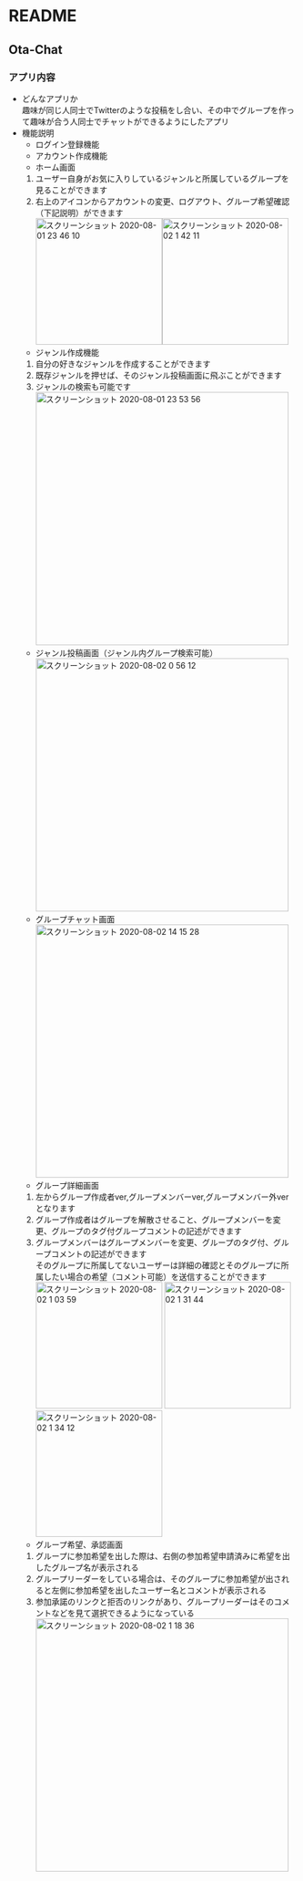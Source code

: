 # README
## Ota-Chat
### アプリ内容
- どんなアプリか<br>
趣味が同じ人同士でTwitterのような投稿をし合い、その中でグループを作って趣味が合う人同士でチャットができるようにしたアプリ
- 機能説明<br>
  - ログイン登録機能<br>
  - アカウント作成機能<br>
  - ホーム画面<br>
   1. ユーザー自身がお気に入りしているジャンルと所属しているグループを見ることができます<br>
   1. 右上のアイコンからアカウントの変更、ログアウト、グループ希望確認（下記説明）ができます<br>
    <img width="222" alt="スクリーンショット 2020-08-01 23 46 10" src="https://user-images.githubusercontent.com/61651779/89104042-3b446900-d451-11ea-95a7-105a88e9417f.png"><img width="222" alt="スクリーンショット 2020-08-02 1 42 11" src="https://user-images.githubusercontent.com/61651779/89106079-dc3b2000-d461-11ea-84a7-53e487026f3b.png"><br>
  - ジャンル作成機能<br>
   1. 自分の好きなジャンルを作成することができます<br>
   1. 既存ジャンルを押せば、そのジャンル投稿画面に飛ぶことができます<br>
   1. ジャンルの検索も可能です<br>
   <img width="444" alt="スクリーンショット 2020-08-01 23 53 56" src="https://user-images.githubusercontent.com/61651779/89104203-74310d80-d452-11ea-8f89-032d6cc09495.png"><br>
  - ジャンル投稿画面（ジャンル内グループ検索可能）<br>
  <img width="444" alt="スクリーンショット 2020-08-02 0 56 12" src="https://user-images.githubusercontent.com/61651779/89105323-1523c680-d45b-11ea-9015-e3cbe2aa9960.png"><br>
  - グループチャット画面<br>
  <img width="444" alt="スクリーンショット 2020-08-02 14 15 28" src="https://user-images.githubusercontent.com/61651779/89116064-aaaa6f00-d4ca-11ea-9522-0ce871f83f02.png"><br>
  - グループ詳細画面<br>
   1. 左からグループ作成者ver,グループメンバーver,グループメンバー外verとなります<br>
   1. グループ作成者はグループを解散させること、グループメンバーを変更、グループのタグ付グループコメントの記述ができます<br>
   1. グループメンバーはグループメンバーを変更、グループのタグ付、グループコメントの記述ができます<br>
  そのグループに所属してないユーザーは詳細の確認とそのグループに所属したい場合の希望（コメント可能）を送信することができます<br>
  <img width="222" alt="スクリーンショット 2020-08-02 1 03 59" src="https://user-images.githubusercontent.com/61651779/89105779-24a50e80-d45f-11ea-9e64-e421ff1e809f.png">   <img width="222" alt="スクリーンショット 2020-08-02 1 31 44" src="https://user-images.githubusercontent.com/61651779/89105876-f96eef00-d45f-11ea-9abd-3d01b2c34a4d.png">   <img width="222" alt="スクリーンショット 2020-08-02 1 34 12" src="https://user-images.githubusercontent.com/61651779/89105918-4f439700-d460-11ea-8ac0-3d22de2ca3c8.png"><br>
  - グループ希望、承認画面<br>
   1. グループに参加希望を出した際は、右側の参加希望申請済みに希望を出したグループ名が表示される<br>
   1. グループリーダーをしている場合は、そのグループに参加希望が出されると左側に参加希望を出したユーザー名とコメントが表示される<br>
   1. 参加承諾のリンクと拒否のリンクがあり、グループリーダーはそのコメントなどを見て選択できるようになっている<br>
   <img width="444" alt="スクリーンショット 2020-08-02 1 18 36" src="https://user-images.githubusercontent.com/61651779/89105943-739f7380-d460-11ea-8799-fb5a82c5d75b.png"><br>
  
  
